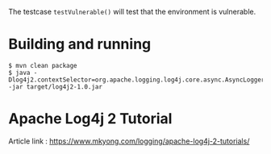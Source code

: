 The testcase `testVulnerable()` will test that the environment is vulnerable.

# Building and running
```
$ mvn clean package
$ java -Dlog4j2.contextSelector=org.apache.logging.log4j.core.async.AsyncLoggerContextSelector -jar target/log4j2-1.0.jar
```

# Apache Log4j 2 Tutorial

Article link : https://www.mkyong.com/logging/apache-log4j-2-tutorials/
